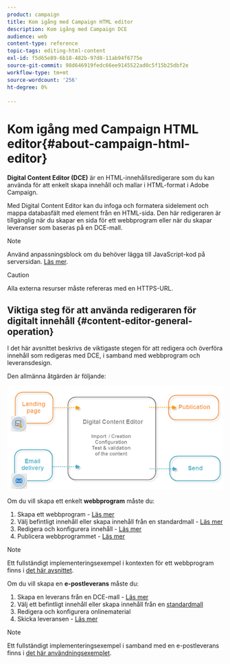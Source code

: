 ```yaml
---
product: campaign
title: Kom igång med Campaign HTML editor
description: Kom igång med Campaign DCE
audience: web
content-type: reference
topic-tags: editing-html-content
exl-id: f5d65e89-6b18-482b-97d8-11ab94f6775e
source-git-commit: 98d646919fedc66ee9145522ad0c5f15b25dbf2e
workflow-type: tm+mt
source-wordcount: '256'
ht-degree: 0%

---
```


# Kom igång med Campaign HTML editor{#about-campaign-html-editor}

**Digital Content Editor (DCE)** är en HTML-innehållsredigerare som du kan använda för att enkelt skapa innehåll och mallar i HTML-format i Adobe Campaign.

Med Digital Content Editor kan du infoga och formatera sidelement och mappa databasfält med element från en HTML-sida. Den här redigeraren är tillgänglig när du skapar en sida för ett webbprogram eller när du skapar leveranser som baseras på en DCE-mall.

>[!NOTE]
>
>Använd anpassningsblock om du behöver lägga till JavaScript-kod på serversidan. [Läs mer](../../delivery/using/personalization-blocks.md).

>[!CAUTION]
>
>Alla externa resurser måste refereras med en HTTPS-URL.

## Viktiga steg för att använda redigeraren för digitalt innehåll {#content-editor-general-operation}

I det här avsnittet beskrivs de viktigaste stegen för att redigera och överföra innehåll som redigeras med DCE, i samband med webbprogram och leveransdesign.

Den allmänna åtgärden är följande:

![](assets/dce_schema.png)

Om du vill skapa ett enkelt **webbprogram** måste du:

1. Skapa ett webbprogram - [Läs mer](../../web/using/creating-a-landing-page.md)
1. Välj befintligt innehåll eller skapa innehåll från en standardmall - [Läs mer](../../web/using/template-management.md)
1. Redigera och konfigurera innehåll - [Läs mer](../../web/using/editing-content.md)
1. Publicera webbprogrammet - [Läs mer](../../web/using/creating-a-landing-page.md#step-3---publishing-content)

>[!NOTE]
>
>Ett fullständigt implementeringsexempel i kontexten för ett webbprogram finns i [det här avsnittet](../../web/using/creating-a-landing-page.md).

Om du vill skapa en **e-postleverans** måste du:

1. Skapa en leverans från en DCE-mall - [Läs mer](../../web/using/use-case--creating-an-email-delivery.md)
1. Välj ett befintligt innehåll eller skapa innehåll från en [standardmall](../../web/using/template-management.md)
1. Redigera och konfigurera onlinematerial
1. Skicka leveransen - [Läs mer](../../delivery/using/steps-about-delivery-creation-steps.md)

>[!NOTE]
>
>Ett fullständigt implementeringsexempel i samband med en e-postleverans finns i [det här användningsexemplet](../../web/using/use-case--creating-an-email-delivery.md).
